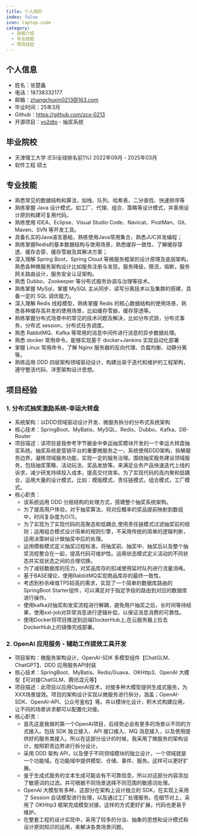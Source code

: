 ```yaml
---
title: 个人简历
index: false
icon: laptop-code
category:
  - 自我介绍
  - 专业技能
  - 项目经验
---
```


## 个人信息

- 姓名：张楚鑫
- 电话：18738332177
- 邮箱：zhangchuxin0213@163.com  
- 毕业时间：25年3月
- Github：https://github.com/zcx-0213
- 开源项目：[vo2dto](http://116.198.249.66:3000/?userId=zcx&activityId=100301) - 抽奖系统

## 毕业院校

- 天津理工大学 (ESI全球排名前1%)                2022年09月 - 2025年03月
- 软件工程 硕士

## 专业技能

- 熟悉常见的数据结构和算法，如栈、队列、哈希表、二分查找、快速排序等
- 熟练掌握 Java 设计模式，如工厂、代理、组合、策略等设计模式，并善用设计原则构建可复用代码。
- 熟练使用 IDEA、Eclipse、Visual Studio Code、Navicat、PostMan、Git、Maven、SVN 等开发工具。
- 具备扎实的Java语言基础，熟练使用Java常用集合，熟悉JUC并发编程；
- 熟练掌握Redis的基本数据结构与使用场景，熟悉缓存一致性，了解缓存穿透、缓存击穿、缓存雪崩及其解决方案；
- 深入理解 Spring Boot，Spring Cloud 等微服务框架的设计原理及底层架构，熟悉各种微服务架构设计比如服务注册与发现，服务降级，限流，熔断，服务网关路由设计，服务安全认证架构。
- 熟悉 Dubbo、Zookeeper 等分布式服务协调与治理等技术。
- 熟练掌握 MySql，掌握 MySQL 主从同步，读写分离技术以及集群的搭建，具备一定的 SQL 调优能力。
- 深入理解 Redis 线程模型，熟练掌握 Redis 的核心数据结构的使用场景，熟悉各种缓存高并发的使用场景，比如缓存雪崩，缓存穿透等。
- 熟练掌握分布式场景中的常见的技术问题及解决，比如分布式锁，分布式事务，分布式 session，分布式任务调度。
- 熟悉 RabbitMQ、Kafka 等常用的消息中间件进行消息的异步数据处理。
- 熟悉 docker 常用命令，能够实现基于 docker+Jenkins 实现自动化部署
- 掌握 Linux 常用命令，了解 Nginx 服务器的反向代理、负载均衡、动静分离等。
- 熟练运用 DDD 四层架构领域驱动设计，构建出易于迭代和维护的工程架构，遵守整洁代码、洋葱架构设计思想。


## 项目经验

### 1. 分布式抽奖激励系统-幸运大转盘 

- 系统架构：以DDD领域驱动设计开发、微服务拆分的分布式系统架构
- 核心技术：SpringBoot、MyBatis、MySQL、Redis、Dubbo、Kafka、DB-Router
- 项目描述：该项目是我参考字节掘金中幸运抽奖模块开发的一个幸运大转盘抽奖系统。抽奖系统是营销平台的重要微服务之一，系统使用DDD架构，拆解服务边界，凝练领域服务功能，实现一定的服务治理。围绕抽奖服务建设领域服务，包括抽奖策略、活动玩法、奖品发放等。来满足业务产品快速迭代上线的诉求，减少研发持续投入成本，提高交付效率。为了实现代码的高内聚和低耦合，运用大量的设计模式，比如：模版模式，责任链模式，组合模式，工厂模式。
- 核心职责：
    - 该系统运用 DDD 分层结构的处理方式，搭建整个抽奖系统架构。
    - 为了提高用户体验，对于抽奖算法，将对应概率的奖品提前映射到数组中，时间复杂度为O(1)。
    - 为了实现为了实现代码的高聚态和低耦合,使用责任链模式过滤抽奖前的规则；运用组合模式设计简单的规则引擎，不采用传统的简单的逻辑判断，运用决策树设计做抽奖中后的处理。
    - 运用模板模式定义抽奖过程标准，将抽奖前、抽奖中、抽奖后以及整个抽奖流程整合在一起，提高代码可维护性。运用状态模式定义活动的不同状态并实现状态之间的合理切换。
    - 为了减轻数据库的压力，对奖品库存的扣减使用延时队列进行流量消峰。
    - 基于BASE理论，使用RabbitMQ实现商品库存的最终一致性。
    - 考虑到秒杀峰值TPS较高的需求，实现了一个简单的数据库路由的SpringBoot Starter组件，可以满足对于指定字段的路由到对应的数据库进行操作。
    - 使用kafka对抽奖和发奖流程进行解耦，避免用户抽奖之后，长时间等待结果，使用xxl-job对异常消息进行逻辑补偿，以保证消息消费的可靠性。
    - 使用Docker将项目推送到远端DockerHub上,在云服务器上拉去DockerHub上的镜像完成部署。


### 2. OpenAI 应用服务 - 辅助工作提效工具开发

- 项目架构：微服务架构设计，OpenAI-SDK 多模型组件【ChatGLM、ChatGPT】、DDD 应用服务API封装
- 核心技术：SpringBoot、MyBatis、Redis/Guava、OKHttp3、OpenAI 大模型【可对接ChatGLM、腾讯混元等】
- 项目描述：此项目以应用OpenAI技术，对接多种大模型提供生成式服务，为XXX场景提效。项目的架构设计实现以微服务进行拆分，涵盖；OpenAI-SDK、OpenAI-API、公众号鉴权】等。并以模块化设计，积木式构建应用，让不同的场景诉求都可以配置化对接。
- 核心职责：
    - 首先这是我做的第一个OpenAI项目，后续势必会有更多的场景以不同的方式接入。包括 SDK 独立接入、API 接口接入、MQ 消息接入，以及使用提供好的服务类接入。所以在这部分设计的时候，我采用了微服务的架构设计，按照职责边界进行拆分设计。
    - 采用 DDD 架构 API，以及便于不同领域模块的独立设计，一个领域就是一个功能域。在功能域中提供模型、仓储、事件、服务。这样可以更好扩展。
    - 鉴于生成式服务的文本生成可能会有不可靠信息，所以对这部分内容添加了敏感词的过滤。并可根据不同场景选择不同范围的敏感词处理。
    - OpenAI 大模型有多种，这部分在架构上设计独立的 SDK，在实现上采用了 Session 会话模型进行处理，以及通过工厂处理服务。在细节对上，采用了 OKHttp3 框架完成模型对接，这样的方式更好扩展，代码也更易于维护。
    - 在整套工程的设计实现中，采用了较多的分治、抽象的思想和设计模式和设计原则知识的运用，来解决各类场景问题。

